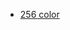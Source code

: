 - [256 color](https://gist.githubusercontent.com/mgedmin/2762225/raw/eb67db7dbaee46381994a90b9a30f6d03fc2105e/show-all-256-colors.py)